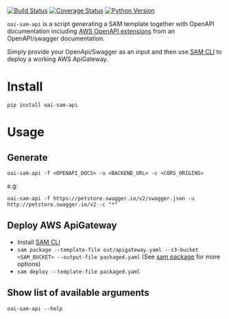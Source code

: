 [![Build Status](https://travis-ci.com/fulder/openapi-to-aws-apigateway.svg?branch=master)](https://travis-ci.com/fulder/openapi-to-aws-apigateway)
[![Coverage Status](https://coveralls.io/repos/github/fulder/openapi-to-aws-apigateway/badge.svg?branch=master)](https://coveralls.io/github/fulder/openapi-to-aws-apigateway?branch=master)
[![Python Version](https://img.shields.io/badge/python-2.7%2C3.3%2B-blue.svg)](https://www.python.org/)

`oai-sam-api` is a script generating a SAM template together with OpenAPI documentation including [AWS OpenAPI extensions](https://docs.aws.amazon.com/en_pv/apigateway/latest/developerguide/api-gateway-swagger-extensions.html) from an OpenAPI/swagger documentation.

Simply provide your OpenApi/Swagger as an input and then use [SAM CLI](https://docs.aws.amazon.com/en_pv/serverless-application-model/latest/developerguide/serverless-sam-cli-install.html) to deploy a working AWS ApiGateway.  

# Install

`pip install oai-sam-api`

# Usage

## Generate
`oai-sam-api -f <OPENAPI_DOCS> -u <BACKEND_URL> -c <CORS_ORIGINS>`

e.g:

`oai-sam-api -f https://petstore.swagger.io/v2/swagger.json -u http://petstore.swagger.io/v2 -c "*"`

## Deploy AWS ApiGateway

* Install [SAM CLI](https://docs.aws.amazon.com/en_pv/serverless-application-model/latest/developerguide/serverless-sam-cli-install.html)
* `sam package --template-file out/apigateway.yaml --s3-bucket <SAM_BUCKET> --output-file packaged.yaml` (See [sam package](https://docs.aws.amazon.com/serverless-application-model/latest/developerguide/sam-cli-command-reference-sam-package.html) for more options)
* `sam deploy --template-file packaged.yaml`

## Show list of available arguments
`oai-sam-api --help`
